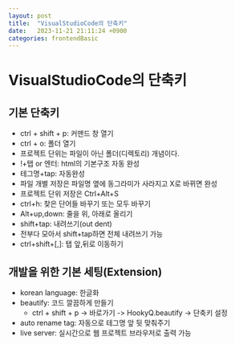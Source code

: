```yaml
---
layout: post
title:  "VisualStudioCode의 단축키"
date:   2023-11-21 21:11:24 +0900
categories: frontendBasic
---
```

# VisualStudioCode의 단축키  

## 기본 단축키 
- ctrl + shift + p: 커맨드 창 열기
- ctrl + o: 폴더 열기
- 프로젝트 단위는 파일이 아닌 폴더(디렉토리) 개념이다.
- !+탭 or 엔터: html의 기본구조 자동 완성
- 테그명+tap: 자동완성
- 파일 개별 저장은 파일명 옆에 동그라미가 사라지고 X로 바뀌면 완성
- 프로젝트 단위 저장은 Ctrl+Alt+S
- ctrl+h: 찾은 단어들 바꾸기 또는 모두 바꾸기
- Alt+up,down: 줄을 위, 아래로 올리기
- shift+tap: 내려쓰기(out dent)
 - 전부다 모아서 shift+tap하면 전체 내려쓰기 가능
- ctrl+shift+[,]: 탭 앞,뒤로 이동하기

## 개발을 위한 기본 세팅(Extension)
- korean language: 한글화
- beautify: 코드 깔끔하게 만들기  
  - ctrl + shift + p -> 바로가기 -> HookyQ.beautify -> 단축키 설정
- auto rename tag: 자동으로 테그명 앞 뒷 맞춰주기
- live server: 실시간으로 웹 프로젝트 브라우저로 출력 가능